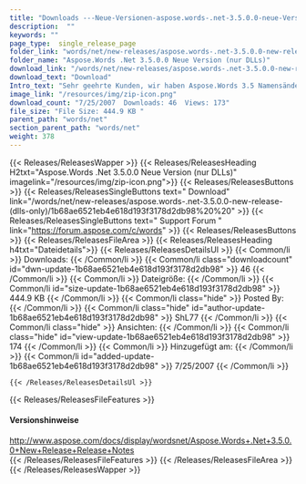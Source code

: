 ```yaml
---
title: "Downloads ---Neue-Versionen-aspose.words-.net-3.5.0.0-neue-Version-(nur-dlls)"
description:  "" 
keywords: "" 
page_type:  single_release_page
folder_link: "words/net/new-releases/aspose.words-.net-3.5.0.0-new-release-(dlls-only)/"
folder_name: "Aspose.Words .Net 3.5.0.0 Neue Version (nur DLLs)"
download_link: "/words/net/new-releases/aspose.words-.net-3.5.0.0-new-release-(dlls-only)/1b68ae6521eb4e618d193f3178d2db98"
download_text: "Download"
Intro_text: "Sehr geehrte Kunden, wir haben Aspose.Words 3.5 Namensänderung veröffentlicht. Bitte beachten Sie Asp..."
image_link: "/resources/img/zip-icon.png"
download_count: "7/25/2007  Downloads: 46  Views: 173"
file_size: "File Size: 444.9 KB "
parent_path: "words/net"
section_parent_path: "words/net"
weight: 378
---
```


{{< Releases/ReleasesWapper >}}
  {{< Releases/ReleasesHeading H2txt="Aspose.Words .Net 3.5.0.0 Neue Version (nur DLLs)" imagelink="/resources/img/zip-icon.png">}}
  {{< Releases/ReleasesButtons >}}
    {{< Releases/ReleasesSingleButtons text=" Download" link="/words/net/new-releases/aspose.words-.net-3.5.0.0-new-release-(dlls-only)/1b68ae6521eb4e618d193f3178d2db98%20%20" >}}
    {{< Releases/ReleasesSingleButtons text=" Support Forum " link="https://forum.aspose.com/c/words" >}}
  {{< Releases/ReleasesButtons >}}
  {{< Releases/ReleasesFileArea >}}
    {{< Releases/ReleasesHeading h4txt="Dateidetails">}}
    {{< Releases/ReleasesDetailsUl >}}
            {{< Common/li >}} Downloads: {{< /Common/li >}}
      {{< Common/li class="downloadcount" id="dwn-update-1b68ae6521eb4e618d193f3178d2db98" >}} 46 {{< /Common/li >}}
      {{< Common/li >}} Dateigröße: {{< /Common/li >}}
      {{< Common/li id="size-update-1b68ae6521eb4e618d193f3178d2db98" >}} 444.9 KB {{< /Common/li >}} 
      {{< Common/li  class="hide" >}} Posted By: {{< /Common/li >}} 
      {{< Common/li class="hide" id="author-update-1b68ae6521eb4e618d193f3178d2db98" >}} ShL77 {{< /Common/li >}}
      {{< Common/li class="hide" >}} Ansichten: {{< /Common/li >}}
      {{< Common/li class="hide" id="view-update-1b68ae6521eb4e618d193f3178d2db98" >}} 174 {{< /Common/li >}}
      {{< Common/li >}} Hinzugefügt am: {{< /Common/li >}}
      {{< Common/li id="added-update-1b68ae6521eb4e618d193f3178d2db98" >}} 7/25/2007 {{< /Common/li >}} 

    {{< /Releases/ReleasesDetailsUl >}}

  {{< Releases/ReleasesFileFeatures >}}
      <h4>Versionshinweise</h4><div> <a href="http://www.aspose.com/docs/display/wordsnet/Aspose.Words+.Net+3.5.0.0+New+Release+Release+Notes">http://www.aspose.com/docs/display/wordsnet/Aspose.Words+.Net+3.5.0.0+New+Release+Release+Notes</a></div>
  {{< /Releases/ReleasesFileFeatures >}}
 {{< /Releases/ReleasesFileArea >}}
{{< /Releases/ReleasesWapper >}}



